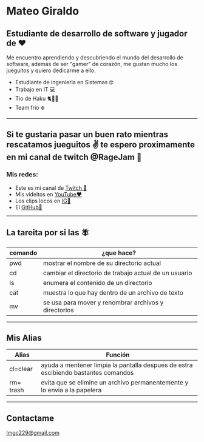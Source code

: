 # Mateo Giraldo


## Estudiante de desarrollo de software y jugador de ❤️

Me encuentro aprendiendo y descubriendo el mundo del desarrollo de software, además de ser "gamer" de corazón, me gustan mucho los jueguitos y quiero dedicarme a ello.

- Estudiante de ingenieria en Sistemas 🤓
- Trabajo en IT 💻
- Tio de Haku 🐈🤍🖤
- Team frio ❄️

----------------------------------------------------------

## Si te gustaria pasar un buen rato  mientras rescatamos jueguitos ✌️ te espero proximamente en mi canal de twitch @RageJam 💜 

### Mis redes:

* Este es mi canal de [Twitch 💜](https://www.twitch.tv/ragejam  "Mi twitch 💜")
* Mis videitos en [YouTube❤️](https://www.youtube.com/channel/UC83saDK3ZBpqv-JM7KfLGRg "youtube")
* Los clips locos en [IG📸](https://www.instagram.com/rjam_9/ "instagram")
* El [GitHub👾](https://github.com/Jam229/)

--------------------------------------------------------------------------------
## La tareita por si las 🪰
|comando |¿que hace?                                            |
|------- |----------------------------------------------------- |
|pwd     | mostrar el nombre de su directorio actual            |
|cd      |cambiar el directorio de trabajo actual de un usuario |
|ls      |enumera el contenido de un directorio                 |
|cat     | muestra lo que hay dentro de un archivo de texto     |
|mv      |se usa para mover y renombrar archivos y directorios  |

-------------------------------------------------------------
## Mis Alias

|Alias     | Función                                                                  |
|--------  |------------------------------------------------------------------------- |
|cl=clear  | ayuda a mentener limpia la pantalla despues de estra escibiendo bastantes comandos |
|rm= trash | evita que se elimine un archivo permanentemente y lo envia a la papelera |

-------------------------------------------------------------

## Contactame
lmgc229@gmail.com